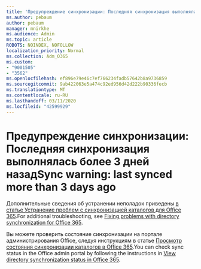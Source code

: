 ```yaml
---
title: 'Предупреждение синхронизации: Последняя синхронизация выполнялась более 3 дней назад'
ms.author: pebaum
author: pebaum
manager: mnirkhe
ms.audience: Admin
ms.topic: article
ROBOTS: NOINDEX, NOFOLLOW
localization_priority: Normal
ms.collection: Adm_O365
ms.custom:
- "9001505"
- "3562"
ms.openlocfilehash: ef896e79e46c7ef766234fadb57642b8a9736859
ms.sourcegitcommit: 9ab422063e5a474c92ed956d42d222b90336fecb
ms.translationtype: MT
ms.contentlocale: ru-RU
ms.lasthandoff: 03/11/2020
ms.locfileid: "42599929"
---
```

# <a name="sync-warning-last-synced-more-than-3-days-ago"></a><span data-ttu-id="a5d16-102">Предупреждение синхронизации: Последняя синхронизация выполнялась более 3 дней назад</span><span class="sxs-lookup"><span data-stu-id="a5d16-102">Sync warning: last synced more than 3 days ago</span></span>

<span data-ttu-id="a5d16-103">Дополнительные сведения об устранении неполадок приведены [в статье Устранение проблем с синхронизацией каталогов для Office 365](https://docs.microsoft.com/office365/enterprise/fix-problems-with-directory-synchronization).</span><span class="sxs-lookup"><span data-stu-id="a5d16-103">For additional troubleshooting, see [Fixing problems with directory synchronization for Office 365](https://docs.microsoft.com/office365/enterprise/fix-problems-with-directory-synchronization).</span></span>

<span data-ttu-id="a5d16-104">Вы можете проверить состояние синхронизации на портале администрирования Office, следуя инструкциям в статье [Просмотр состояния синхронизации каталогов в Office 365](https://docs.microsoft.com/office365/enterprise/view-directory-synchronization-status).</span><span class="sxs-lookup"><span data-stu-id="a5d16-104">You can check sync status in the Office admin portal by following the instructions in [View directory synchronization status in Office 365](https://docs.microsoft.com/office365/enterprise/view-directory-synchronization-status).</span></span>

